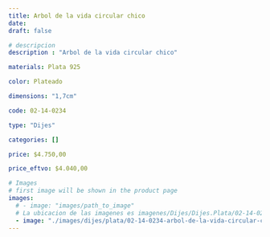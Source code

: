 ```yaml
---
title: Arbol de la vida circular chico
date: 
draft: false

# descripcion
description : "Arbol de la vida circular chico"

materials: Plata 925

color: Plateado

dimensions: "1,7cm"

code: 02-14-0234

type: "Dijes"

categories: []

price: $4.750,00

price_eftvo: $4.040,00

# Images
# first image will be shown in the product page
images:
  # - image: "images/path_to_image"
  # La ubicacion de las imagenes es imagenes/Dijes/Dijes.Plata/02-14-0234-arbol-de-la-vida-circular-chico
  - image: "./images/dijes/plata/02-14-0234-arbol-de-la-vida-circular-chico.JPG"
---
```

